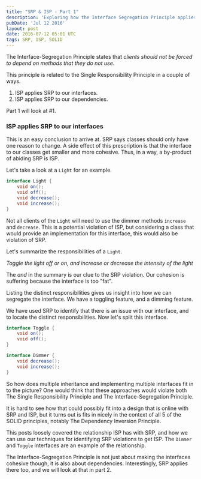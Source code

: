 ```yaml
---
title: "SRP & ISP - Part 1"
description: 'Exploring how the Interface Segregation Principle applies SRP to interfaces - making them smaller and more cohesive.'
pubDate: 'Jul 12 2016'
layout: post
date: 2016-07-12 05:01 UTC
tags: SRP, ISP, SOLID
---
```


The Interface-Segregation Principle states that _clients should not be forced to depend on methods that they do not use_.


This principle is related to the Single Responsibility Principle in a couple of ways.

1. ISP applies SRP to our interfaces.
2. ISP applies SRP to our dependencies.

Part 1 will look at #1.

### ISP applies SRP to our interfaces


This is an easy conclusion to arrive at. SRP says classes should only have one reason to change. A side effect of this prescription is that the interface to our classes get smaller and more cohesive. Thus, in a way, a by-product of abiding  SRP is ISP.

Let's take a look at a `Light` for an example.

```java
interface Light {
    void on();
    void off();
    void decrease();
    void increase();
}
```

Not all clients of the `Light` will need to use the dimmer methods `increase` and `decrease`. This is a potential violation of ISP, but considering a class that would provide an implementation for this interface, this would also be violation of SRP.

Let's summarize the responsibilities of a `Light`.

_Toggle the light off or on, and increase or decrease the intensity of the light_

The *and* in the summary is our clue to the SRP violation. Our cohesion is suffering because the interface is too "fat".

Listing the distinct responsibilities gives us insight into how we can segregate the interface. We have a toggling feature, and a dimming feature.

We have used SRP to identify that there is an issue with our interface, and to locate the distinct responsibilities. Now let's split this interface.

```java
interface Toggle {
    void on();
    void off();
}

interface Dimmer {
    void decrease();
    void increase();
}
```

So how does multiple inheritance and implementing multiple interfaces fit in to the picture? One would think that these approaches would violate both The Single Responsibility Principle and The Interface-Segregation Principle.

It is hard to see how that could possibly fit into a design that is online with SRP and ISP, but it turns out is fits in nicely in the context of all 5 of the SOLID principles, notably The Dependency Inversion Principle.

This posts loosely covered the relationship ISP has with SRP, and how we can use our techniques for identifying SRP violations to get ISP. The `Dimmer` and `Toggle` interfaces are an example of the relationship.

The Interface-Segregation Principle is not just about making the interfaces cohesive though, it is also about dependencies. Interestingly, SRP applies there too, and we will look at that in part 2.
